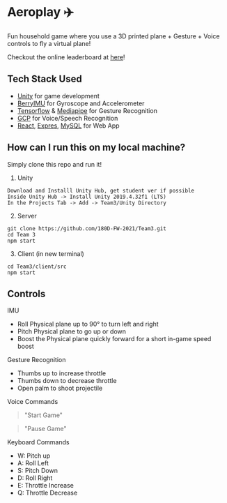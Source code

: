 # Aeroplay :airplane:
Fun household game where you use a 3D printed plane + Gesture + Voice controls to fly a virtual plane!

Checkout the online leaderboard at [here](https://www.aeroplay.online/)! 

## Tech Stack Used
- [Unity](https://unity.com/products/unity-student) for game development
- [BerryIMU](https://ozzmaker.com/product/berryimu-accelerometer-gyroscope-magnetometer-barometricaltitude-sensor/) for Gyroscope and Accelerometer
- [Tensorflow](https://github.com/tensorflow/tensorflow) & [Mediapipe](https://github.com/google/mediapipe) for Gesture Recognition
- [GCP](https://cloud.google.com/speech-to-text) for Voice/Speech Recognition
- [React](https://reactjs.org/), [Expres](https://expressjs.com/), [MySQL](https://www.mysql.com/) for Web App

## How can I run this on my local machine? 
Simply clone this repo and run it!

1. Unity
```
Download and Installl Unity Hub, get student ver if possible
Inside Unity Hub -> Install Unity 2019.4.32f1 (LTS)
In the Projects Tab -> Add -> Team3/Unity Directory
```

2. Server
``` 
git clone https://github.com/180D-FW-2021/Team3.git
cd Team 3
npm start
```

3. Client (in new terminal)
``` 
cd Team3/client/src
npm start
```

## Controls
IMU
- Roll Physical plane up to 90° to turn left and right
- Pitch Physical plane to go up or down
- Boost the Physical plane quickly forward for a short in-game speed boost

Gesture Recognition
- Thumbs up to increase throttle
- Thumbs down to decrease throttle
- Open palm to shoot projectile

Voice Commands
> "Start Game"

> "Pause Game"

Keyboard Commands
- W: Pitch up
- A: Roll Left
- S: Pitch Down
- D: Roll Right 
- E: Throttle Increase
- Q: Throttle Decrease
